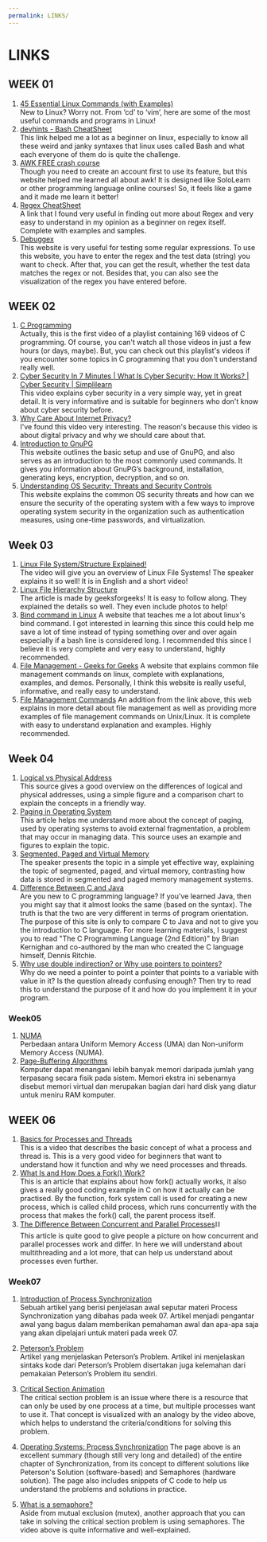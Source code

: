 ```yaml
---
permalink: LINKS/
---
```

# LINKS

## WEEK 01

1. [45 Essential Linux Commands (with Examples)](https://www.tutorialworks.com/linux-commands/)<br>
New to Linux? Worry not. From ‘cd’ to ‘vim’, here are some of the most useful commands and programs in Linux!<br>
2. [devhints - Bash CheatSheet](https://devhints.io/bash)<br>
This link helped me a lot as a beginner on linux, especially to know all these weird and janky syntaxes that linux uses called Bash and what each everyone of them do is quite the challenge.<br>
3. [AWK FREE crash course](https://www.shortcutfoo.com/app/dojos/awk/)<br>
Though you need to create an account first to use its feature, but this website helped me learned all about awk! It is designed like SoloLearn or other programming language online courses!
So, it feels like a game and it made me learn it better!
4. [Regex CheatSheet](https://www.rexegg.com/regex-quickstart.html)<br>
A link that I found very useful in finding out more about Regex and very easy to understand in my opinion as a beginner on regex itself. Complete with examples and samples.<br>
4. [Debuggex](https://www.debuggex.com/)<br>
This website is very useful for testing some regular expressions. To use this website, you have to enter the regex and the test data (string) you want to check. After that, you can get the result, whether the test data matches the regex or not. Besides that, you can also see the visualization of the regex you have entered before.

## WEEK 02

1. [C Programming](https://www.youtube.com/watch?v=rLf3jnHxSmU&list=PLBlnK6fEyqRggZZgYpPMUxdY1CYkZtARR)<br>
Actually, this is the first video of a playlist containing 169 videos of C programming. Of course, you can't watch all those videos in just a few hours (or days, maybe). But, you can check out this playlist's videos if you encounter some topics in C programming that you don't understand really well.
2. [Cyber Security In 7 Minutes | What Is Cyber Security: How It Works? | Cyber Security | Simplilearn](https://www.youtube.com/watch?v=inWWhr5tnEA)<br>
This video explains cyber security in a very simple way, yet in great detail. It is very informative and is suitable for beginners who don't know about cyber security before.
3. [Why Care About Internet Privacy?](https://www.youtube.com/watch?v=85mu9PLWCuI)<br>
I've found this video very interesting. The reason's because this video is about digital privacy and why we should care about that.
4. [Introduction to GnuPG](https://ianatkinson.net/computing/gnupg.htm)<br>
This website outlines the basic setup and use of GnuPG, and also serves as an introduction to the most commonly used commands. It gives you information about GnuPG’s background, installation, generating keys, encryption, decryption, and so on.
5. [Understanding OS Security: Threats and Security Controls](https://www.hysolate.com/learn/sandboxing/understanding-os-security-threats-and-security-controls/)<br>
This website explains the common OS security threats and how can we ensure the security of the operating system with a few ways to improve operating system security in the organization such as authentication measures, using one-time passwords, and virtualization.

## Week 03

1. [Linux File System/Structure Explained!](https://www.youtube.com/watch?v=HbgzrKJvDRw)<br>
The video will give you an overview of Linux File Systems! The speaker explains it so well! It is in English and a short video!
2. [Linux File Hierarchy Structure](https://www.geeksforgeeks.org/linux-file-hierarchy-structure/)<br>
The article is made by geeksforgeeks! It is easy to follow along. They explained the details so well. They even include photos to help!
3. [Bind command in Linux](https://www.geeksforgeeks.org/bind-command-in-linux-with-examples/#:~:text=bind%20command%20is%20Bash%20shell,being%20pressed%20on%20the%20keyboard.)
A website that teaches me a lot about linux's bind command. I got interested in learning this since this could help me save a lot of time instead of typing something over and over again especially if a bash line is considered long. I recommended this since I believe it is very complete and very easy to understand, highly recommended.
4. [File Management - Geeks for Geeks](https://www.geeksforgeeks.org/file-management-in-linux/)
A website that explains common file management commands on linux, complete with explanations, examples, and demos. Personally, I think this website is really useful, informative, and really easy to understand.
5. [File Management Commands](https://www.tutorialspoint.com/unix/unix-file-management.htm)
An addition from the link above, this web explains in more detail about file management as well as providing more examples of file management commands on Unix/Linux. It is complete with easy to understand explanation and examples. Highly recommended.

## Week 04
1. [Logical vs Physical Address](https://eng.libretexts.org/Courses/Delta_College/Operating_System%3A_The_Basics/07%3A_Memory/7.5%3A_Logical_vs_Physical_Address)<br>
This source gives a good overview on the differences of logical and physical addresses, using a simple figure and a comparison chart to explain the concepts in a friendly way.
2. [Paging in Operating System](https://www.geeksforgeeks.org/paging-in-operating-system/)<br>
This article helps me understand more about the concept of paging, used by operating systems to avoid external fragmentation, a problem that may occur in managing data. This source uses an example and figures to explain the topic.
3. [Segmented, Paged and Virtual Memory](https://www.youtube.com/watch?v=p9yZNLeOj4s)<br>
The speaker presents the topic in a simple yet effective way, explaining the topic of segmented, paged, and virtual memory, contrasting how data is stored in segmented and paged memory management systems.
4. [Difference Between C and Java](https://www.guru99.com/difference-between-java-and-c.html)<br>
Are you new to C programming language? If you've learned Java, then you might say that it almost looks the same (based on the syntax). The truth is that the two are very different in terms of program orientation. The purpose of this site is only to compare C to Java and not to give you the introduction to C language. For more learning materials, I suggest you to read "The C Programming Language (2nd Edition)" by Brian Kernighan and co-authored by the man who created the C language himself, Dennis Ritchie.
5. [Why use double indirection? or Why use pointers to pointers?](https://stackoverflow.com/questions/5580761/why-use-double-indirection-or-why-use-pointers-to-pointers)<br>
Why do we need a pointer to point a pointer that points to a variable with value in it? Is the question already confusing enough? Then try to read this to understand the purpose of it and how do you implement it in your program.

### Week05
1. [NUMA](https://www.geeksforgeeks.org/difference-between-uniform-memory-access-uma-and-non-uniform-memory-access-numa/)  
Perbedaan antara Uniform Memory Access (UMA) dan Non-uniform Memory Access (NUMA).
2. [Page-Buffering Algorithms](https://www.tutorialspoint.com/operating_system/os_virtual_memory.htm)  
Komputer dapat menangani lebih banyak memori daripada jumlah yang terpasang secara fisik pada sistem. Memori ekstra ini sebenarnya disebut memori virtual dan merupakan bagian dari hard disk yang diatur untuk meniru RAM komputer.

## WEEK 06
1. [Basics for Processes and Threads](https://www.youtube.com/watch?v=Wv7mzX8w3jI)<br>
This is a video that describes the basic concept of what a process and thread is. This is a very good video for beginners that want to understand how it function and why we need processes and threads.
2. [What Is and How Does a Fork() Work?](https://www.section.io/engineering-education/fork-in-c-programming-language/)<br>
This is an article that explains about how fork() actually works, it also gives a really good coding example in C on how it actually can be practised. By the function, fork system call is used for creating a new process, which is called child process, which runs concurrently with the process that makes the fork() call, the parent process itself.
3. [The Difference Between Concurrent and Parallel Processes](https://medium.com/@itIsMadhavan/concurrency-vs-parallelism-a-brief-review-b337c8dac350)⛓<br>
This article is quite good to give people a picture on how concurrent and parallel processes work and differ. In here we will understand about multithreading and a lot more, that can help us understand about processes even further.

### Week07
1. [Introduction of Process Synchronization](https://www.geeksforgeeks.org/introduction-of-process-synchronization/)<br>
Sebuah artikel yang berisi penjelasan awal seputar materi Process Synchronization yang dibahas pada week 07. Artikel menjadi pengantar awal yang bagus dalam memberikan pemahaman awal dan apa-apa saja yang akan dipelajari untuk materi pada week 07.

2. [Peterson’s Problem](https://www.tutorialspoint.com/peterson-s-problem)<br>
Artikel yang menjelaskan Peterson’s Problem. Artikel ini menjelaskan sintaks kode dari Peterson’s Problem disertakan juga kelemahan dari pemakaian Peterson’s Problem itu sendiri.

3. [Critical Section Animation](https://youtu.be/6x_XMDCMyAk)<br>
The critical section problem is an issue where there is a resource that can only be used by one process at a time, but multiple processes want to use it. That concept is visualized with an analogy by the video above, which helps to understand the criteria/conditions for solving this problem.

4. [Operating Systems: Process Synchronization](https://www.cs.uic.edu/~jbell/CourseNotes/OperatingSystems/5_Synchronization.html)
The page above is an excellent summary (though still very long and detailed) of the entire chapter of Synchronization, from its concept to different solutions like Peterson's Solution (software-based) and Semaphores (hardware solution). The page also includes snippets of C code to help us understand the problems and solutions in practice.

5. [What is a semaphore?](https://youtu.be/ukM_zzrIeXs)<br>
Aside from mutual exclusion (mutex), another approach that you can take in solving the critical section problem is using semaphores. The video above is quite informative and well-explained.
